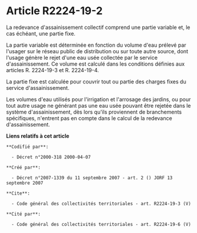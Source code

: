 # Article R2224-19-2

La redevance d'assainissement collectif comprend une partie variable et, le cas échéant, une partie fixe. 

La partie variable est déterminée en fonction du volume d'eau prélevé par l'usager sur le réseau public de distribution ou
sur toute autre source, dont l'usage génère le rejet d'une eau usée collectée par le service d'assainissement. Ce volume est
calculé dans les conditions définies aux articles R. 2224-19-3 et R. 2224-19-4.

La partie fixe est calculée pour couvrir tout ou partie des charges fixes du service d'assainissement. 

Les volumes d'eau utilisés pour l'irrigation et l'arrosage des jardins, ou pour tout autre usage ne générant pas une eau usée
pouvant être rejetée dans le système d'assainissement, dès lors qu'ils proviennent de branchements spécifiques, n'entrent pas
en compte dans le calcul de la redevance d'assainissement.

**Liens relatifs à cet article**

	**Codifié par**:

	  - Décret n°2000-318 2000-04-07

	**Créé par**:

	  - Décret n°2007-1339 du 11 septembre 2007 - art. 2 () JORF 13 septembre 2007

	**Cite**:

	  - Code général des collectivités territoriales - art. R2224-19-3 (V)

	**Cité par**:

	  - Code général des collectivités territoriales - art. R2224-19-6 (V)
